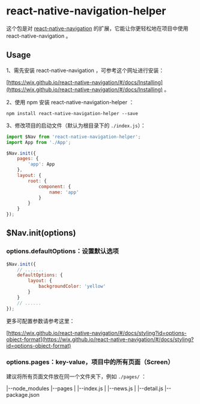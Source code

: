 # react-native-navigation-helper

这个包是对 [react-native-navigation](https://github.com/wix/react-native-navigation) 的扩展，它能让你更轻松地在项目中使用 react-native-navigation 。

## Usage

1、需先安装 react-native-navigation ，可参考这个网址进行安装：

[https://wix.github.io/react-native-navigation/#/docs/Installing](https://wix.github.io/react-native-navigation/#/docs/Installing) 。

2、使用 npm 安装 react-native-navigation-helper ：
```
npm install react-native-navigation-helper --save
```

3、修改项目的启动文件（默认为根目录下的 `./index.js`）：
```js
import $Nav from 'react-native-navigation-helper';
import App from './App';

$Nav.init({
    pages: {
        'app': App
    },
    layout: {
        root: {
            component: {
                name: 'app'
            }
        }
    }
});
```

## $Nav.init(options)

### options.defaultOptions：设置默认选项
```js
$Nav.init({
    // .......
    defaultOptions: {
        layout: {
            backgroundColor: 'yellow'
        }
    }
    // ......
});
```
更多可配置参数请参考这里：

[https://wix.github.io/react-native-navigation/#/docs/styling?id=options-object-format](https://wix.github.io/react-native-navigation/#/docs/styling?id=options-object-format)

### options.pages：key-value，项目中的所有页面（Screen）

建议将所有页面文件放在同一个文件夹下，例如 `./pages/` ：

|--node_modules
|--pages
|    |--index.js
|    |--news.js
|    |--detail.js
|--package.json
